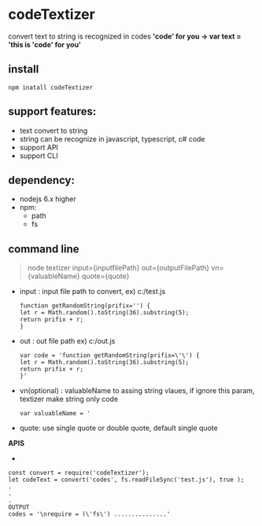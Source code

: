 # codeTextizer
convert text to string is recognized in codes
**'code' for you -> var text = 'this is \'code\' for you'**

**install**
-
```
npm inatall codeTextizer
```

**support features:**
-
* text convert to string 
* string can be recognize in javascript, typescript, c# code
* support API
* support CLI

**dependency:**
-
* nodejs 6.x higher
* npm:
    * path
    * fs

**command line**
-

>node textizer input={inputfilePath} out={outputFilePath} vn={valuableName} quote={quote}

* input : input file path to convert, ex) c:/test.js
    ```
    function getRandomString(prifix='') {
    let r = Math.random().toString(36).substring(5);
    return prifix + r;
    }
    ```
* out : out file path ex) c:/out.js
    ```
    var code = 'function getRandomString(prifix=\'\') {
    let r = Math.random().toString(36).substring(5);
    return prifix + r;
    }'
    ```
* vn(optional) : valuableName to assing string vlaues, if ignore this param, textizer make string only code
    ```
    var valuableName = '
    ```
* quote: use single quote or double quote, default single quote

**APIS**


-
```
const convert = require('codeTextizer');
let codeText = convert('codes', fs.readFileSync('test.js'), true );
.
.
.
OUTPUT
codes = '\nrequire = (\'fs\') ...............'
